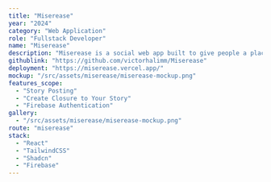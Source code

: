 ```yaml
---
title: "Miserease"
year: "2024"
category: "Web Application"
role: "Fullstack Developer"
name: "Miserease"
description: "Miserease is a social web app built to give people a place to share their struggles and receive support from others. It’s all about promoting empathy and offering a sense of closure—users can post their stories, get encouraging feedback, and even update with positive resolutions. Developed as a submission for the GarudaHacks hackathon, this project was created by a team of four, including me, Ryan Rafael, Reynaldo Vinsen, and Steven."
githublink: "https://github.com/victorhalimm/Miserease"
deployment: "https://miserease.vercel.app/"
mockup: "/src/assets/miserease/miserease-mockup.png"
features_scope:
  - "Story Posting"
  - "Create Closure to Your Story"
  - "Firebase Authentication"
gallery:
  - "/src/assets/miserease/miserease-mockup.png"
route: "miserease"
stack:
  - "React"
  - "TailwindCSS"
  - "Shadcn"
  - "Firebase"
---
```

